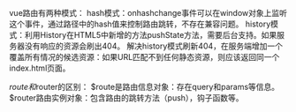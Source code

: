 vue路由有两种模式：
  hash模式：onhashchange事件可以在window对象上监听这个事件，通过路径中的hash值来控制路由跳转，不存在兼容问题。
  history模式：利用History在HTML5中新增的方法pushState方法，需要后台支持。如果服务器没有响应的资源会刷出404。
  解决history模式刷新404，在服务端增加一个覆盖所有情况的候选资源：如果URL匹配不到任何静态资源，则应该返回同一个index.html页面。
  
$route和$router的区别：
  $route是路由信息对象：存在query和params等信息。
  $router路由实例对象：包含路由的跳转方法（push），钩子函数等。